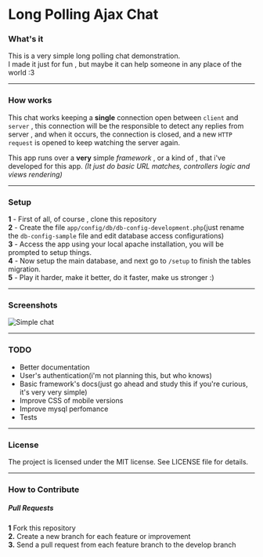Long Polling Ajax Chat
========================

### What's it

This is a very simple long polling chat demonstration.	
I made it just for fun , but maybe it can help someone in any place of the world :3

----
### How works

This chat works keeping a **single** connection open between `client` and `server` ,  this connection will be the responsible to detect any replies from server , and when it occurs, the connection is closed, and a new  `HTTP request` is opened to keep watching the server again. 	


This app runs over a **very** simple *framework* , or a kind of , that i've developed for this app. *(It just do basic URL matches, controllers logic and views rendering)*

----
### Setup

**1** - First of all, of course , clone this repository		
**2** - Create the file `app/config/db/db-config-development.php`(just rename the `db-config-sample` file and edit database access configurations)	
**3** - Access the app using your local apache installation, you will be prompted to setup things.	
**4** - Now setup the main database, and next go to `/setup` to finish the tables migration.	
**5** - Play it harder, make it better, do it faster, make us stronger :)

---
### Screenshots 

![Simple chat][1]

----
### TODO

- Better documentation
- User's  authentication(i'm not planning this, but who knows)
- Basic framework's docs(just go ahead and study this if you're curious, it's very very simple)
- Improve CSS of mobile versions
- Improve mysql perfomance
- Tests

----
### License
The project is licensed under the MIT license. See LICENSE file for details.

---
### How to Contribute

##### Pull Requests

**1** Fork this repository	
**2.** Create a new branch for each feature or improvement	
**3.** Send a pull request from each feature branch to the develop branch	


  [1]: http://i.imgur.com/6hXj1fX.png
